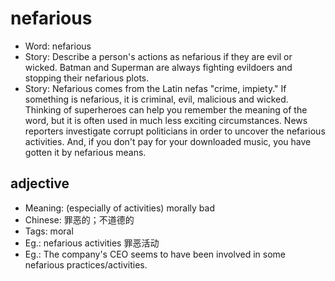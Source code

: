 # nefarious

- Word: nefarious
- Story: Describe a person's actions as nefarious if they are evil or wicked. Batman and Superman are always fighting evildoers and stopping their nefarious plots.
- Story: Nefarious comes from the Latin nefas "crime, impiety." If something is nefarious, it is criminal, evil, malicious and wicked. Thinking of superheroes can help you remember the meaning of the word, but it is often used in much less exciting circumstances. News reporters investigate corrupt politicians in order to uncover the nefarious activities. And, if you don't pay for your downloaded music, you have gotten it by nefarious means.

## adjective

- Meaning: (especially of activities) morally bad
- Chinese: 罪恶的；不道德的
- Tags: moral
- Eg.: nefarious activities 罪恶活动
- Eg.: The company's CEO seems to have been involved in some nefarious practices/activities.

